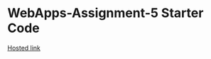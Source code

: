 # WebApps-Assignment-5 Starter Code
<a href="https://44-563-web-apps-s22.github.io/webapps-s22-assignment-5-manikantaarumilli/birds.html"> Hosted link
